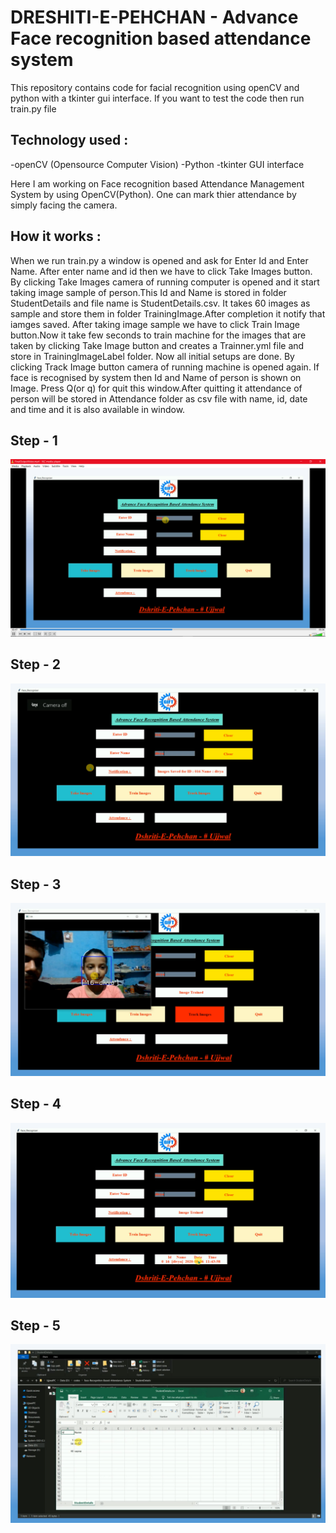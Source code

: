 # DRESHITI-E-PEHCHAN - Advance Face recognition based attendance system

This repository contains code for facial recognition using openCV and python with a tkinter gui interface. If you want to test the code then run train.py file

## Technology used :
-openCV (Opensource Computer Vision)
-Python
-tkinter GUI interface

Here I am working on Face recognition based Attendance Management System by using OpenCV(Python). One can mark thier attendance by simply facing the camera. 

## How it works :

When we run train.py a window is opened and ask for Enter Id and Enter Name. After enter name and id then we have to click Take Images button. By clicking Take Images camera of running computer is opened and it start taking image sample of person.This Id and Name is stored in folder StudentDetails and file name is StudentDetails.csv. It takes 60 images as sample and store them in folder TrainingImage.After completion it notify that iamges saved.
After taking image sample we have to click Train Image button.Now it take few seconds to train machine for the images that are taken by clicking Take Image button and creates a Trainner.yml file and store in TrainingImageLabel folder.
Now all initial setups are done.
By clicking Track Image button camera of running machine is opened again. If face is recognised by system then Id and Name of person is shown on Image. Press Q(or q) for quit this window.After quitting it attendance of person will be stored in Attendance folder as csv file with name, id, date and time and it is also available in window.


## Step - 1
![output-1](Advance-Face-Recognition-Based-Attendance-System/ImagesUnknown/1.png)

## Step - 2
![output-2](Advance-Face-Recognition-Based-Attendance-System/ImagesUnknown/2.png)

## Step - 3
![output-3](Advance-Face-Recognition-Based-Attendance-System/ImagesUnknown/3.png)

## Step - 4
![output-4](Advance-Face-Recognition-Based-Attendance-System/ImagesUnknown/4.png)

## Step - 5
![output-5](Advance-Face-Recognition-Based-Attendance-System/ImagesUnknown/5.png)
